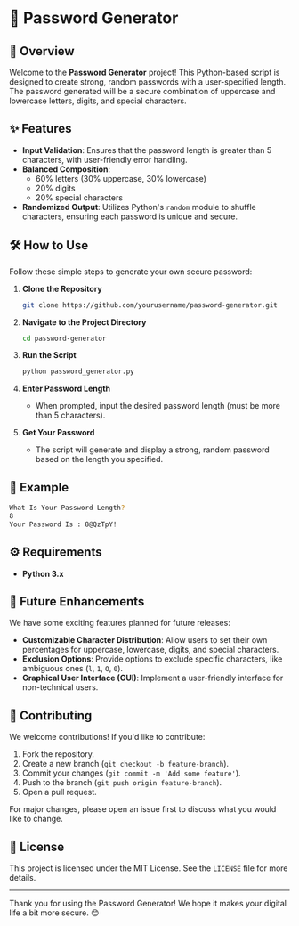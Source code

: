 # 🔐 Password Generator

## 🚀 Overview
Welcome to the **Password Generator** project! This Python-based script is designed to create strong, random passwords with a user-specified length. The password generated will be a secure combination of uppercase and lowercase letters, digits, and special characters.

## ✨ Features
- **Input Validation**: Ensures that the password length is greater than 5 characters, with user-friendly error handling.
- **Balanced Composition**:
  - 60% letters (30% uppercase, 30% lowercase)
  - 20% digits
  - 20% special characters
- **Randomized Output**: Utilizes Python's `random` module to shuffle characters, ensuring each password is unique and secure.

## 🛠️ How to Use
Follow these simple steps to generate your own secure password:

1. **Clone the Repository**
   ```bash
   git clone https://github.com/yourusername/password-generator.git
   ```

2. **Navigate to the Project Directory**
   ```bash
   cd password-generator
   ```

3. **Run the Script**
   ```bash
   python password_generator.py
   ```

4. **Enter Password Length**
   - When prompted, input the desired password length (must be more than 5 characters).

5. **Get Your Password**
   - The script will generate and display a strong, random password based on the length you specified.

## 🧩 Example
```bash
What Is Your Password Length?
8
Your Password Is : 8@QzTpY!
```

## ⚙️ Requirements
- **Python 3.x**

## 🌟 Future Enhancements
We have some exciting features planned for future releases:
- **Customizable Character Distribution**: Allow users to set their own percentages for uppercase, lowercase, digits, and special characters.
- **Exclusion Options**: Provide options to exclude specific characters, like ambiguous ones (`l`, `1`, `O`, `0`).
- **Graphical User Interface (GUI)**: Implement a user-friendly interface for non-technical users.

## 🤝 Contributing
We welcome contributions! If you'd like to contribute:
1. Fork the repository.
2. Create a new branch (`git checkout -b feature-branch`).
3. Commit your changes (`git commit -m 'Add some feature'`).
4. Push to the branch (`git push origin feature-branch`).
5. Open a pull request.

For major changes, please open an issue first to discuss what you would like to change.

## 📄 License
This project is licensed under the MIT License. See the `LICENSE` file for more details.

---

Thank you for using the Password Generator! We hope it makes your digital life a bit more secure. 😊
